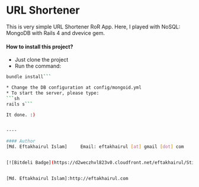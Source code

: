 URL Shortener
=========


This is very simple URL Shortener RoR App. Here, I played with NoSQL: MongoDB
with Rails 4 and dvevice gem.




#### How to install this project?
* Just clone the project
* Run the command:
 ```sh
bundle install```

* Change the DB configuration at config/mongoid.yml
* To start the server, please type:
```sh
rails s```

It done. :)


----

#### Author 
[Md. Eftakhairul Islam]     Email: eftakhairul [at] gmail [dot] com


[![Bitdeli Badge](https://d2weczhvl823v0.cloudfront.net/eftakhairul/Sticky-Social-Bar/trend.png)](https://bitdeli.com/free "Bitdeli Badge")


[Md. Eftakhairul Islam]:http://eftakhairul.com

